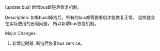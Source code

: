 [update:bus] 新增bus断链后恢复机制。

Description:
如果busd掉线后，所有的bus都需要重启才能恢复正常。
这样就会在实际使用的出现问题， 所以新增bus恢复机制。

Major Changes:
1. 新增定时器, 断链后恢复bus service。